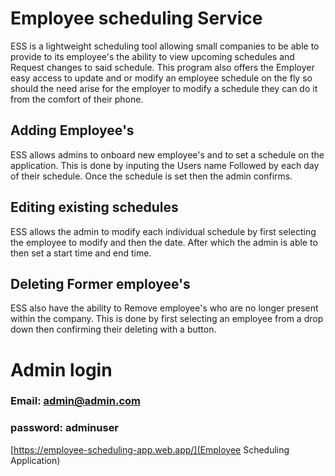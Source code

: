 # Employee scheduling Service

ESS is a lightweight scheduling tool allowing small companies to be able to provide to its employee's the ability to view upcoming schedules and Request changes to said schedule.
This program also offers the Employer easy access to update and or modify an employee schedule on the fly so should the need arise for the employer to modify a schedule they can do it from the comfort of their phone.


## Adding Employee's

ESS allows admins to onboard new employee's and to set a schedule on the application. This is done by inputing the Users name Followed by each day of their schedule. Once the schedule is set then the admin confirms.


## Editing existing schedules

ESS allows the admin to modify each individual schedule by first selecting the employee to modify and then the date. After which the admin is able to then set a start time and end time.

## Deleting Former employee's

ESS also have the ability to Remove employee's who are no longer present within the company. This is done by first selecting an employee from a drop down then confirming their deleting with a button.

# Admin login

### Email: admin@admin.com
### password: adminuser


[https://employee-scheduling-app.web.app/](Employee Scheduling Application)
